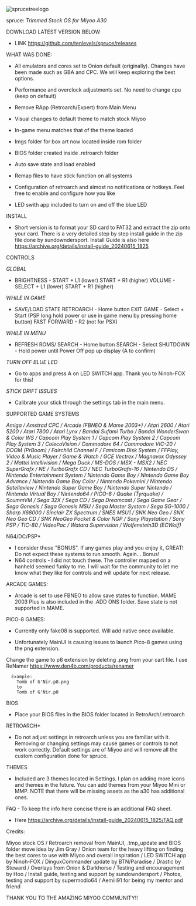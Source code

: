 ![sprucetreelogo](https://github.com/tenlevels/spruce/assets/139886575/bf932ff3-9abe-45f7-b837-39a241f6d082)

spruce: *Trimmed Stock OS for Miyoo A30*

DOWNLOAD LATEST VERSION BELOW

  - LINK https://github.com/tenlevels/spruce/releases


WHAT WAS DONE:

 - All emulators and cores set to Onion default (originally).
  Changes have been made such as GBA and CPC. We will keep exploring the best options.

 - Performance and overclock adjustments set. No need to change cpu (keep on default)

 - Remove RApp (Retroarch/Expert) from Main Menu

 - Visual changes to default theme to match stock Miyoo

 - In-game menu matches that of the theme loaded

 - Imgs folder for box art now located inside rom folder

 - BIOS folder created inside .retroarch folder

 - Auto save state and load enabled

 - Remap files to have stick function on all systems

 - Configuration of retroarch and almost no notifications or hotkeys. Feel free to enable and configure how you like

 - LED swith app included to turn on and off the blue LED



INSTALL

  - Short version is to format your SD card to FAT32 and extract the zip onto your card. There is a very detailed step by step install guide in the zip file done by sundowndersport. Install Guide is also here https://archive.org/details/install-guide_20240615_1825



CONTROLS

  *GLOBAL*

  - BRIGHTNESS - START + L1 (lower) START + R1 (higher)
    VOLUME - SELECT + L1 (lower) START + R1 (higher)

  *WHILE IN GAME*

  - SAVE/LOAD STATE RETROARCH - Home button
    EXIT GAME - Select + Start (PSP long hold power or use in game menu by pressing home button)
    FAST FORWARD - R2 (not for PSX)

  *WHILE IN MENU*

  - REFRESH ROMS/ SEARCH - Home button
    SEARCH - Select
    SHUTDOWN - Hold power until Power Off pop up display (A to confirm)

  *TURN OFF BLUE LED*

  - Go to apps and press A on LED SWITCH app. Thank you to Ninoh-FOX for this!

  *STICK DRIFT ISSUES*

  - Calibrate your stick through the settings tab in the main menu.

SUPPORTED GAME SYSTEMS

*Amiga / Amstrad CPC / Arcade (FBNEO & Mame 2003+) / Atari 2600 / Atari 5200 / Atari 7800 / Atari Lynx / Bandai Sufami Turbo / Bandai WonderSwan & Color WS / Capcom Play System 1 / Capcom Play System 2 / Capcom Play System 3 / ColecoVision / Commodore 64 / Commodore VIC-20 / DOOM (PrBoom) / Fairchild Channel F / Famicom Disk System / FFPlay, Video & Music Player / Game & Watch / GCE Vectrex / Magnavox Odyssey 2 / Mattel Intellivision / Mega Duck / MS-DOS / MSX - MSX2 / NEC SuperGrafx / NE / TurboGrafx CD / NEC TurboGrafx-16 / Nintendo DS / Nintendo Entertainment System / Nintendo Game Boy / Nintendo Game Boy Advance / Nintendo Game Boy Color / Nintendo Pokemini / Nintendo Satellaview / Nintendo Super Game Boy / Nintendo Super Nintendo / Nintendo Virtual Boy / Nintendo64 / PICO-8 / Quake (Tyrquake) / ScummVM / Sega 32X / Sega CD / Sega Dreamcast / Sega Game Gear / Sega Genesis / Sega Genesis MSU / Sega Master System / Sega SG-1000 / Sharp X68000 / Sinclair ZX Spectrum / SNES MSU1 / SNK Neo Geo / SNK Neo Geo CD / SNK NeoGeo Pocket & Color NGP / Sony Playstation / Sony  PSP / TIC-80 / VideoPac / Watara Supervision / Wolfenstein3D (ECWolf)*


  N64/DC/PSP*

  - I consider these "BONUS". If any games play and you enjoy it, GREAT! Do not expect these systems to run smooth. Again... Bonus!
  - N64 controls - I did not touch these. The controller mapped on a hanheld seemed funky to me. I will wait for the community to let me know what they like for controls and will update for next release.

 ARCADE GAMES:

  - Arcade is set to use FBNEO to allow save states to function. MAME 2003 Plus is also included in the .ADD ONS folder. Save state is not supported in MAME.

PICO-8 GAMES:

  - Currently only fake08 is supported. Will add native once available.

  - Unfortunately MainUI is causing issues to launch Pico-8 games using the png extension.
  
  Change the game to p8 extension by deleting .png from your cart file. I use ReNamer https://www.den4b.com/products/renamer

      Example:
        Tomb of G'Nir.p8.png
        to
        Tomb of G'Nir.p8



BIOS

  - Place your BIOS files in the BIOS folder located in RetroArch/.retroarch



RETROARCH*

  - Do not adjust settings in retroarch unless you are familiar with it.
  Removing or changing settings may cause games or controls to not work correctly. Default settings are of Miyoo and will remove all the custom configuration done for spruce.



THEMES

  - Included are 3 themes located in Settings. I plan on adding more icons and themes in the future.
  You can add themes from your Miyoo Mini or MMP. NOTE that there will be missing assets as the a30 has additional ones.

FAQ - To keep the info here concise there is an additional FAQ sheet.
  - Here https://archive.org/details/install-guide_20240615_1825/FAQ.pdf

Credits:

  Miyoo stock OS /
  Retroarch removal from MainUI, .tmp_update and BIOS folder move idea by Jim Gray /
  Onion team for the heavy lifting on finding the best cores to use with Miyoo and overall inspiration /
  LED SWITCH app by Ninoh-FOX /
  DinguxCommander update by BTN/Paradise /
  Drastic by Steward /
  Overlays from Onion & Darkhorse /
  Testing and encouragement by Hoo /
  Install guide, testing and support by sundowndersport /
  Photos, testing and support by supermodio64 /
  Aemiii91 for being my mentor and friend


THANK YOU TO THE AMAZING MIYOO COMMUNITY!!

